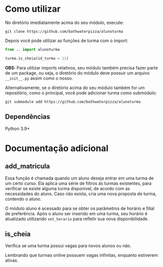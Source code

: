 # Como utilizar

No diretório imediatamente acima do seu módulo, execute:

`git clone https://github.com/bathwaterpizza/alunoturma`

Depois você pode utilizar as funções de turma com o import:

```Python
from .. import alunoturma

turma.is_cheia(id_turma = 11)
```

**OBS:** Para utilizar imports relativos, seu módulo também precisa fazer parte de um package, ou seja, o diretório do módulo deve possuir um arquivo `__init__.py` assim como o nosso.

Alternativamente, se o diretório acima do seu módulo também for um repositório, como o principal, você pode adicionar turma como submódulo:

`git submodule add https://github.com/bathwaterpizza/alunoturma`

## Dependências

Python 3.9+

# Documentação adicional

## add_matricula

Essa função é chamada quando um aluno deseja entrar em uma turma de um certo curso. Ela aplica uma série de filtros às turmas existentes, para verificar se existe alguma turma disponível, de acordo com as necessidades do aluno. Caso não exista, cria uma nova proposta de turma, contendo o aluno.

O módulo aluno é acessado para se obter os parâmetros de horário e filial de preferência. Após o aluno ser inserido em uma turma, seu horário é atualizado utilizando `set_horario` para refletir sua nova disponibilidade.

## is_cheia

Verifica se uma turma possui vagas para novos alunos ou não.

Lembrando que turmas online possuem vagas infinitas, enquanto estiverem ativas.
